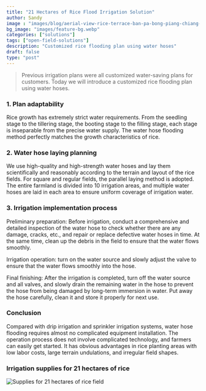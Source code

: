 ```yaml
---
title: "21 Hectares of Rice Flood Irrigation Solution"
author: Sandy
image : "images/blog/aerial-view-rice-terrace-ban-pa-bong-piang-chiang-mai-thailand_335224-1059.webp"
bg_image: "images/feature-bg.webp"
categories: ["solutions"]
tags: ["open-field-solutions"]
description: "Customized rice flooding plan using water hoses"
draft: false
type: "post"
---
```


> Previous irrigation plans were all customized water-saving plans for customers. Today we will introduce a customized rice flooding plan using water hoses.

### 1. Plan adaptability
Rice growth has extremely strict water requirements. From the seedling stage to the tillering stage, the booting stage to the filling stage, each stage is inseparable from the precise water supply. The water hose flooding method perfectly matches the growth characteristics of rice.</p>

### 2. Water hose laying planning
We use high-quality and high-strength water hoses and lay them scientifically and reasonably according to the terrain and layout of the rice fields. For square and regular fields, the parallel laying method is adopted. The entire farmland is divided into 10 irrigation areas, and multiple water hoses are laid in each area to ensure uniform coverage of irrigation water.</p>

### 3. Irrigation implementation process
Preliminary preparation: Before irrigation, conduct a comprehensive and detailed inspection of the water hose to check whether there are any damage, cracks, etc., and repair or replace defective water hoses in time. At the same time, clean up the debris in the field to ensure that the water flows smoothly.</p>

Irrigation operation: turn on the water source and slowly adjust the valve to ensure that the water flows smoothly into the hose.</p>

Final finishing: After the irrigation is completed, turn off the water source and all valves, and slowly drain the remaining water in the hose to prevent the hose from being damaged by long-term immersion in water. Put away the hose carefully, clean it and store it properly for next use. ​</p>

### Conclusion
Compared with drip irrigation and sprinkler irrigation systems, water hose flooding requires almost no complicated equipment installation. The operation process does not involve complicated technology, and farmers can easily get started. It has obvious advantages in rice planting areas with low labor costs, large terrain undulations, and irregular field shapes.</p>

### Irrigation supplies for 21 hectares of rice

![Supplies for 21 hectares of rice field](/images/blog/Irrigation-supplies-for-21-hectares-of-rice-scaled.jpg)